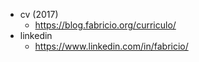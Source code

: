 - cv (2017)
  - https://blog.fabricio.org/curriculo/
- linkedin
  - https://www.linkedin.com/in/fabricio/
